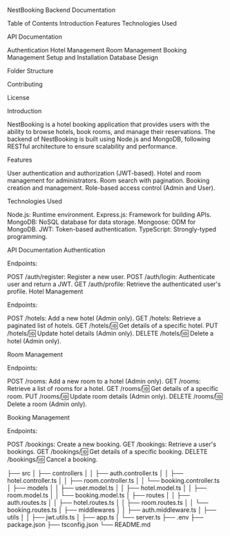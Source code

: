 NestBooking Backend Documentation

Table of Contents
Introduction
Features
Technologies Used

API Documentation

Authentication
Hotel Management
Room Management
Booking Management
Setup and Installation
Database Design

Folder Structure

Contributing

License

Introduction

NestBooking is a hotel booking application that provides users with the ability to browse hotels, book rooms, and manage their reservations.
The backend of NestBooking is built using Node.js and MongoDB, following RESTful architecture to ensure scalability and performance.

Features

User authentication and authorization (JWT-based).
Hotel and room management for administrators.
Room search with pagination.
Booking creation and management.
Role-based access control (Admin and User).

Technologies Used

Node.js: Runtime environment.
Express.js: Framework for building APIs.
MongoDB: NoSQL database for data storage.
Mongoose: ODM for MongoDB.
JWT: Token-based authentication.
TypeScript: Strongly-typed programming.



API Documentation
Authentication

Endpoints:

POST /auth/register: Register a new user.
POST /auth/login: Authenticate user and return a JWT.
GET /auth/profile: Retrieve the authenticated user's profile.
Hotel Management

Endpoints:

POST /hotels: Add a new hotel (Admin only).
GET /hotels: Retrieve a paginated list of hotels.
GET /hotels/:id: Get details of a specific hotel.
PUT /hotels/:id: Update hotel details (Admin only).
DELETE /hotels/:id: Delete a hotel (Admin only).

Room Management

Endpoints:

POST /rooms: Add a new room to a hotel (Admin only).
GET /rooms: Retrieve a list of rooms for a hotel.
GET /rooms/:id: Get details of a specific room.
PUT /rooms/:id: Update room details (Admin only).
DELETE /rooms/:id: Delete a room (Admin only).

Booking Management

Endpoints:

POST /bookings: Create a new booking.
GET /bookings: Retrieve a user's bookings.
GET /bookings/:id: Get details of a specific booking.
DELETE /bookings/:id: Cancel a booking.


├── src
│   ├── controllers
│   │   ├── auth.controller.ts
│   │   ├── hotel.controller.ts
│   │   ├── room.controller.ts
│   │   └── booking.controller.ts
│   ├── models
│   │   ├── user.model.ts
│   │   ├── hotel.model.ts
│   │   ├── room.model.ts
│   │   └── booking.model.ts
│   ├── routes
│   │   ├── auth.routes.ts
│   │   ├── hotel.routes.ts
│   │   ├── room.routes.ts
│   │   └── booking.routes.ts
│   ├── middlewares
│   │   ├── auth.middleware.ts
│   ├── utils
│   │   ├── jwt.utils.ts
│   ├── app.ts
│   └── server.ts
├── .env
├── package.json
├── tsconfig.json
└── README.md
